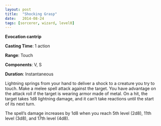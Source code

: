 ```yaml
---
layout: post
title:  "Shocking Grasp"
date:   2014-08-24
tags: [sorcerer, wizard, level0]
---
```


**Evocation cantrip**

**Casting Time**: 1 action

**Range**: Touch

**Components**: V, S

**Duration**: Instantaneous

Lightning springs from your hand to deliver a shock to a creature you try to touch. Make a melee spell attack against the target. You have advantage on the attack roll if the target is wearing armor made of metal. On a hit, the target takes 1d8 lightning damage, and it can’t take reactions until the start of its next turn.

The spell’s damage increases by 1d8 when you reach 5th level (2d8), 11th level (3d8), and 17th level (4d8).
